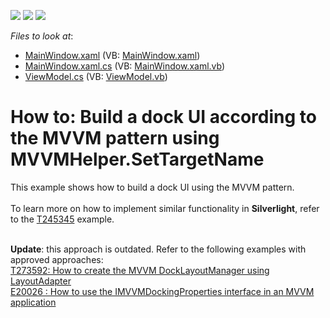 <!-- default badges list -->
![](https://img.shields.io/endpoint?url=https://codecentral.devexpress.com/api/v1/VersionRange/128642981/22.2.2%2B)
[![](https://img.shields.io/badge/Open_in_DevExpress_Support_Center-FF7200?style=flat-square&logo=DevExpress&logoColor=white)](https://supportcenter.devexpress.com/ticket/details/E3911)
[![](https://img.shields.io/badge/📖_How_to_use_DevExpress_Examples-e9f6fc?style=flat-square)](https://docs.devexpress.com/GeneralInformation/403183)
<!-- default badges end -->
<!-- default file list -->
*Files to look at*:

* [MainWindow.xaml](./CS/DockingMVVM/MainWindow.xaml) (VB: [MainWindow.xaml](./VB/DockingMVVM/MainWindow.xaml))
* [MainWindow.xaml.cs](./CS/DockingMVVM/MainWindow.xaml.cs) (VB: [MainWindow.xaml.vb](./VB/DockingMVVM/MainWindow.xaml.vb))
* [ViewModel.cs](./CS/DockingMVVM/ViewModel.cs) (VB: [ViewModel.vb](./VB/DockingMVVM/ViewModel.vb))
<!-- default file list end -->
# How to: Build a dock UI according to the MVVM pattern using MVVMHelper.SetTargetName


<p>This example shows how to build a dock UI using the MVVM pattern.<br /><br />To learn more on how to implement similar functionality in <strong>Silverlight</strong>, refer to the <a href="https://www.devexpress.com/Support/Center/p/T245345">T245345</a> example.<br /><br /></p>
<p><strong>Update</strong>: this approach is outdated. Refer to the following examples with approved approaches:<br /><a href="https://www.devexpress.com/Support/Center/p/T273592">T273592: How to create the MVVM DockLayoutManager using LayoutAdapter</a><br /><a href="https://www.devexpress.com/Support/Center/p/E20026 ">E20026 : How to use the IMVVMDockingProperties interface in an MVVM application</a></p>

<br/>


